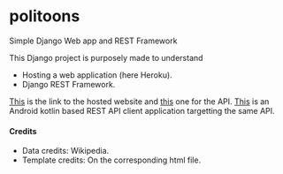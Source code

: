 # politoons
Simple Django Web app and REST Framework

This Django project is purposely made to understand
* Hosting a web application (here Heroku).
* Django REST Framework.

[This](https://politoons.herokuapp.com) is the link to the hosted website 
and [this](https://politoons.herokuapp.com/myapp/api/) one for the API.
[This](https://github.com/dev-ritik/Politoons-Android) is an Android kotlin based REST API client application targetting the
same API.

#### Credits
* Data credits: Wikipedia.
* Template credits: On the corresponding html file.
